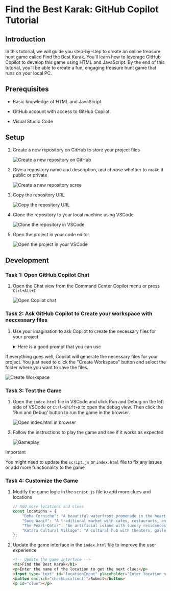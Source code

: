 # Find the Best Karak: GitHub Copilot Tutorial

## Introduction

 In this tutorial, we will guide you step-by-step to create an online treasure hunt game called Find the Best Karak. You'll learn how to leverage GitHub Copilot to develop this game using HTML and JavaScript. By the end of this tutorial, you’ll be able to create a fun, engaging treasure hunt game that runs on your local PC.

## Prerequisites

* Basic knowledge of HTML and JavaScript

* GitHub account with access to GitHub Copilot.

* Visual Studio Code

## Setup

1. Create a new repository on GitHub to store your project files

    ![Create a new repository on GitHub](./Assets/image.png)

2. Give a repository name and description, and choose whether to make it public or private

    ![Create a new repository scree](./Assets/image-1.png)

3. Copy the repository URL

    ![Copy the repository URL](./Assets/image-2.png)

4. Clone the repository to your local machine using VSCode

    ![Clone the repository in VSCode](./Assets/image-3.png)

5. Open the project in your code editor

    ![Open the project in your VSCode](./Assets/image-4.png)

## Development

### Task 1: Open GitHub Copilot Chat

 1. Open the Chat view from the Command Center Copilot menu or press ```Ctrl+Alt+I```

    ![Open Copilot chat](./Assets/image-5.png)

### Task 2: Ask GitHub Copilot to Create your workspace with neccessary files

 1. Use your imagination to ask Copilot to create the necessary files for your project

    <details>
        <summary>Here is a good prompt that you can use </summary>

        I'm creating a simple online treasure hunt game called "Find the Best Karak" using HTML and JavaScript. 
        The game will provide clues based on touristic places in Qatar, and the player will enter the name of the location to proceed.
        Please help me generate the basic HTML, JavaScript and CSS files needed for this game.
        The HTML file will include a heading, a paragraph to display clues, an input field for the player to enter the location, and a submit button. 
        The JavaScript file will contain the logic for generating clues and checking the player's input.

   </details>

If everything goes well, Copilot will generate the necessary files for your project. You just need to click the "Create Workspace" button and select the folder where you want to save the files.

   ![Create Workspace](./Assets/image-6.png)

### Task 3: Test the Game

 1. Open the `index.html` file in VSCode and click Run and Debug on the left side of VSCode or ```Ctrl+Shift+D``` to open the debug view. Then click the 'Run and Debug' button to run the game in the browser.

    ![Open index.html in browser](./Assets/image-7.png)

 2. Follow the instructions to play the game and see if it works as expected

    ![Gameplay](./Assets/image-8.png)

> [!IMPORTANT]  
> You might need to update the `script.js` or `index.html` file to fix any issues or add more functionality to the game

### Task 4: Customize the Game

 1. Modify the game logic in the `script.js` file to add more clues and locations

    ```javascript
    // Add more locations and clues
    const locations = {
        "Doha Corniche": "A beautiful waterfront promenade in the heart of Doha.",
        "Souq Waqif": "A traditional market with cafes, restaurants, and shops.",
        "The Pearl-Qatar": "An artificial island with luxury residences and shopping.",
        "Katara Cultural Village": "A cultural hub with theaters, galleries, and restaurants.",
    };
    ```

 2. Update the game interface in the `index.html` file to improve the user experience

    ```html
    <!-- Update the game interface -->
    <h1>Find the Best Karak</h1>
    <p>Enter the name of the location to get the next clue:</p>
    <input type="text" id="locationInput" placeholder="Enter location name">
    <button onclick="checkLocation()">Submit</button>
    <p id="clue"></p>
    ```